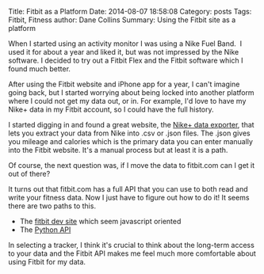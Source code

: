 Title: Fitbit as a Platform
Date: 2014-08-07 18:58:08
Category: posts
Tags: Fitbit, Fitness
author: Dane Collins
Summary: Using the Fitbit site as a platform

When I started using an activity monitor I was using a Nike Fuel Band.  I used it for about a year and liked it, but was not impressed by the Nike software. I decided to try out a Fitbit Flex and the Fitbit software which I found much better.

After using the Fitbit website and iPhone app for a year, I can't imagine going back, but I started worrying about being locked into another platform where I could not get my data out, or in. For example, I'd love to have my Nike+ data in my Fitbit account, so I could have the full history.

I started digging in and found a great website, the [Nike+ data exporter](https://nikeplusexporter.rhysmccaig.com/), that lets you extract your data from Nike into .csv or .json files. The .json gives you mileage and calories which is the primary data you can enter manually into the Fitbit website. It's a manual process but at least it is a path.

Of course, the next question was, if I move the data to fitbit.com can I get it out of there?

It turns out that fitbit.com has a full API that you can use to both read and write your fitness data. Now I just have to figure out how to do it! It seems there are two paths to this.

* The [fitbit dev site](http://dev.fitbit.com/) which seem javascript oriented
* The [Python API](http://python-fitbit.readthedocs.org/en/latest/)

In selecting a tracker, I think it's crucial to think about the long-term access to your data and the Fitbit API makes me feel much more comfortable about using Fitbit for my data.